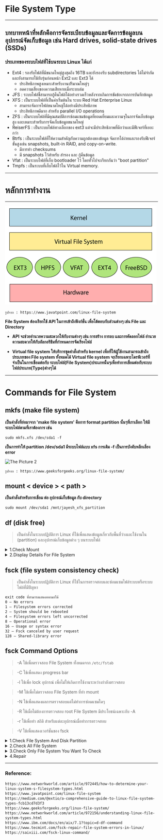 File System Type
===
---

## บทบาทหน้าที่หลักคือการจัดระเบียบข้อมูลและจัดการข้อมูลบนอุปกรณ์จัดเก็บข้อมูล เช่น Hard drives, solid-state drives (SSDs)

### ประเภทของระบบไฟล์ที่ใช้บนระบบ Linux ได้แก่

- Ext4 : รองรับไฟล์ที่มีขนาดใหญ่สูงสุดถึง 16TB และยังรองรับ subdirectories ได้ไม่จำกัดและยังสามารถใช้กับรุ่นก่อนหน้า
  Ext2 และ Ext3 ได้
  - ประสิทธิภาพสูงเหมาะสำหรับงานปริมาณใหญ่ๆ
  - ลดความเสี่ยงของความเสียหายเมื่อระบบล่ม
- JFS : ระบบไฟล์ชี้สามารถกู้คืนไฟล์ได้อย่างรวดเร็วหลังจากเกิดการขัดข้องจากการบันทึกข้อมูล
- XFS : เป็นระบบไฟล์ที่เป็นค่าเริ่มต้นใน ระบบ Red Hat Enterprise Linux
  - สามารถจัดการไฟล์ขนาดใหญ่ได้อย่างมีประสิทธิภาพ
  - ประสิทธิภาพดีมาก สำหรับ parallel I/O operations
- ZFS : เป็นระบบไฟล์ที่มีคุณสมบัติการซ่อมแซมข้อมูลที่ยอดเยี่ยมและความจุในการจัดเก็บข้อมูลสูง
  และเหมาะสำหรับการจัดเก็บข้อมูลขนาดใหญ่
- ReiserFS : เป็นระบบไฟล์ทางเลือกของ ext3 แต่จะมีประสิทธิภาพที่ดีกว่าและมีฟีเจอร์ที่เยอะกว่า
- Btrfs : เป็นระบบไฟล์ที่ให้ความสำคัญกับความถูกต้องของข้อมูล จัดการได้ง่ายและรองรับฟีเจอร์ขั้นสูงเช่น snapshots,
  built-in RAID, and copy-on-write.
  - มีการทำ checksums 
  - มี snapshots ไว้สำหรับ สำรอง และ กู้คืนข้อมูล
- Vfat : เป็นระบบไฟล์ที่เก็บ bootloader ไว้ โดยทั่วไปจะเรียกกันว่า "boot partition"
- Tmpfs : เป็นระบบที่เก็บไฟล์ไว้ใน Virtual memory.

---
หลักการทำงาน
===
---
![The Picture](/assets/img/78%20File%20System%20Type/linux-file-system.png)

    รูปจาก : https://www.javatpoint.com/linux-file-system 

**File System ต้องเรียกใช้ API ในการเข้าถึงฟังก์ชั่น เพื่อโต้ตอบกับส่วนต่างๆ เช่น File และ Directory**

- **API จะช่วยอำนวยความสะดวกให้กับงานต่างๆ เช่น การสร้าง การลบ และการคัดลอกไฟล์
  อำนวยความสะดวกให้กับอัลกอริธึมที่กำหนดการจัดเรียงไฟล์**

- **Virtual file system ให้บริการชุดคำสั่งสำหรับ kernel เพื่อที่ให้ผู้ใช้งานสามารถเข้าถึง ประเภทของ File system ทั้งหมดได้
  Virtual file system
  จะเรียกเฉพาะไดรฟ์เวอร์ที่จำเป็นในการเชื่อมต่อกับ ระบบไฟล์(File System)ประเภทนั้นๆเพื่อทำการเชื่อมต่อกับระบบไฟล์ประเภท(Type)ต่างๆได้**

---

# Commands for File System
## mkfs (make file system)
**เป็นคำสั่งที่ย่อมาจาก 'make file system' คือการ format partition นั้นๆที่เราเลือก ให้มี ระบบไฟล์ตามที่เราต้องการ เช่น**

```sudo mkfs.xfs /dev/sda1 -f```

**เป็นการทำให้ partition /dev/sda1 มีระบบไฟล์แบบ xfs การเติม -f เป็นการบังคับหลีกเลี่ยง error**

![The Picture 2](/assets/img/xfs.png)

    รูปจาก : https://www.geeksforgeeks.org/linux-file-system/

## mount < device > < path >
**เป็นคำสั่งสำหรับการเชื่อม ต่อ อุปกรณ์เก็บข้อมูล กับ directory**

```sudo mount /dev/sda1 /mnt/jayesh_xfs_partition```

## df (disk free)
>เป็นคำสั่งในระบบปฏิบัติการ Linux ที่ใช้เพื่อแสดงข้อมูลเกี่ยวกับพื้นที่ว่างและใช้งานใน (partition) และอุปกรณ์เก็บข้อมูลต่าง ๆ บนระบบไฟล์



<details>

<summary>  1.Check Mount  </summary>

สามารถใช้ `df -h` เพื่อตรวจสอบการ mount ได้

![The Picture 3](/assets/img/xfs2.png)

    รูปจาก : https://www.geeksforgeeks.org/linux-file-system/

</details>

<details>

<summary>2.Display Details For File System</summary>

สามารถใช้ `df -Th` เพื่อแสดงผลข้อมูลต่างๆได้ดังนี้

```
Filesystem     Type      Size  Used Avail Use% Mounted on 
devtmpfs       devtmpfs  4.0M     0  4.0M   0% /dev 
tmpfs          tmpfs     1.9G     0  1.9G   0% /dev/shm 
tmpfs          tmpfs     756M  1.6M  754M   1% /run
/dev/sda3      btrfs      14G  4.3G  8.5G  34% / 
tmpfs          tmpfs     1.9G   16K  1.9G   1% /tmp 
/dev/sda3      btrfs      14G  4.3G  8.5G  34% /home 
/dev/sda2      ext4      974M  297M  610M  33% /boot 
/dev/sda1      vfat      599M   18M  582M   3% /boot/efi
tmpfs          tmpfs     378M  124K  378M   1% /run/user/1000 
```


</details>

    

## fsck (file system consistency check)

>เป็นคำสั่งในระบบปฏิบัติการ Linux ที่ใช้ในการตรวจสอบและซ่อมแซมไฟล์ระบบหรือระบบไฟล์ที่มีปัญหา

```
exit code ที่สามารถแสดงออกมาได้
0 – No errors
1 – Filesystem errors corrected
2 – System should be rebooted
4 – Filesystem errors left uncorrected
8 – Operational error
16 – Usage or syntax error
32 – Fsck canceled by user request
128 – Shared-library error
```
## fsck Command Options

>-A ใช้เพื่อตรวจสอบ File System ทั้งหมดจาก `/etc/fstab`
 
>-C ใช้เพื่อแสดง progress bar

>-l ใช้เพื่อ lock อุปกรณ์ เพื่อไม่ให้เกิดการใช้งานระหว่างกำลังตรวจสอบ

>-M ใช้เพื่อไม่ตรวจสอบ File System ที่ทำ mount

>-N ใช้เพื่อแสดงผลการตรวจสอบแต่ไม่ทำการซ่อมแซมใดๆ

>-R ใช้เมื่อไม่ต้องการตรวจสอบ root File System มีประโยชน์เฉพาะกับ -A

>-r ใช้เพื่อทำ สถิติ สำหรับแต่ละอุปกรณ์เมื่อทำการตรวจสอบ

>-V ใช้เพื่อแสดงเวอร์ชั่นของ fsck



<details>

<summary>1.Check File System And Disk Partition</summary>

สามารถใช้ `fsck < path >` เพื่อเช็คได้ จะแสดงผลลัพธ์ ดังนี้

```
$ fsck /dev/sda6
fsck from util-linux 2.20.1
e2fsck 1.42 (29-Nov-2011)
/dev/sda6: clean, 95/2240224 files, 3793506/4476416 blocks
```

เมื่อพบ error

```
$ fsck /dev/sda2
fsck from util-linux 2.20.1
fsck: fsck.ntfs: not found
fsck: error 2 while executing fsck.ntfs for /dev/sda2
```


</details>

<details>

<summary>2.Check All File System</summary>

สามารถใช้ `option -A` เพื่อเช็ค file system ภายใต้ `/etc/fstab` ทั้งหมดได้

```
$ fsck -AR -y
fsck from util-linux 2.20.1
e2fsck 1.42 (29-Nov-2011)
/dev/sda6: clean, 95/2240224 files, 3793506/4476416 blocks
dosfsck 3.0.12, 29 Oct 2011, FAT32, LFN
/dev/sda7: 8 files, 50/1463400 clusters
```



</details>

<details>

<summary>3.Check Only File System You Want To Check</summary>

สามารถใช้ `option -t` ในการแสดง File System Type ที่เราต้องการได้

```
$ fsck -AR -t ext2 -y
fsck from util-linux 2.20.1
e2fsck 1.42 (29-Nov-2011)
/dev/sda6: clean, 11/2240224 files, 70327/4476416 blocks
```

</details>

<details>

<summary>4.Repair</summary>

เมื่อพบเจอ error หลังจากทำการตรวจสอบสามารถแก้ไขได้ด้วยการ ใช้ `option -y`

```
$ fsck -y /dev/sda6
fsck from util-linux 2.20.1
e2fsck 1.42 (29-Nov-2011)
/dev/sda6 contains a file system with errors, check forced.
Pass 1: Checking inodes, blocks, and sizes
Inode 2060353 is a unknown file type with mode 0137642 but it looks 
like it is really a directory.
Fix? yes

Pass 2: Checking directory structure
Entry 'test' in / (2) has deleted/unused inode 49059.  Clear? yes

Pass 3: Checking directory connectivity
Pass 4: Checking reference counts
Pass 5: Checking group summary information

/dev/sda6: ***** FILE SYSTEM WAS MODIFIED *****
/dev/sda6: 96/2240224 files (7.3% non-contiguous), 3793508/4476416 blocks
```

</details>


---


### Reference:

    https://www.networkworld.com/article/972445/how-to-determine-your-linux-system-s-filesystem-types.html
    https://www.javatpoint.com/linux-file-system
    https://medium.com/@extio/a-comprehensive-guide-to-linux-file-system-types-fcb13cd7d3f3
    https://www.geeksforgeeks.org/linux-file-system/
    https://www.networkworld.com/article/972156/understanding-linux-file-system-types.html
    https://www.ibm.com/docs/en/aix/7.1?topic=d-df-command
    https://www.tecmint.com/fsck-repair-file-system-errors-in-linux/
    https://saixiii.com/fsck-linux-command/



